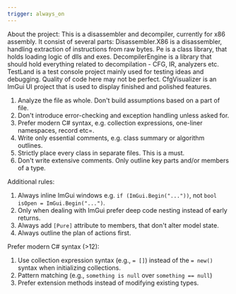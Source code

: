 ```yaml
---
trigger: always_on
---
```


About the project:
This is a disassembler and decompiler, currently for x86 assembly.
It consist of several parts:
Disassembler.X86 is a disassembler, handling extraction of instructions from raw bytes.
Pe is a class library, that holds loading logic of dlls and exes.
DecompilerEngine is a library that should hold everything related to decompilation - CFG, IR, analyzers etc.
TestLand is a test console project mainly used for testing ideas and debugging. Quality of code here may not be perfect.
CfgVisualizer is an ImGui UI project that is used to display finished and polished features.


1. Analyze the file as whole. Don't build assumptions based on a part of file.
2. Don't introduce error-checking and exception handling unless asked for.
3. Prefer modern C# syntax, e.g. collection expressions, one-liner namespaces, record etc=.
4. Write only essential comments, e.g. class summary or algorithm outlines.
5. Strictly place every class in separate files. This is a must.
6. Don't write extensive comments. Only outline key parts and/or members of a type.

Additional rules:
1. Always inline ImGui windows e.g. `if (ImGui.Begin("..."))`, not `bool isOpen = ImGui.Begin("...")`.
2. Only when dealing with ImGui prefer deep code nesting instead of early returns.
3. Always add `[Pure]` attribute to members, that don't alter model state.
4. Always outline the plan of actions first. 

Prefer modern C# syntax (>12):
1. Use collection expression syntax (e.g., `= []`) instead of the `= new()` syntax when initializing collections. 
2. Pattern matching (e.g., `something is null` over `something == null`)
3. Prefer extension methods instead of modifying existing types.

